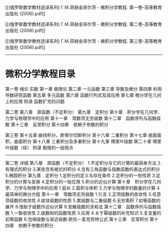 

[[(俄罗斯数学教材选译系列) Г.М.菲赫金哥尔茨 - 微积分学教程. 第一卷-高等教育出版社 (2006).pdf]]

[[(俄罗斯数学教材选译系列) Г.М.菲赫金哥尔茨 - 微积分学教程. 第二卷-高等教育出版社 (2006).pdf]]

[[(俄罗斯数学教材选译系列) Г.М.菲赫金哥尔茨 - 微积分学教程. 第三卷-高等教育出版社 (2006).pdf]]

---
# 微积分学教程目录

第一卷
绪论 实数
第一章 极限论
第二章 一元函数
第三章 导数及微分
第四章 利用导数研究函数
第五章 多元函数
第六章 函数行列式及其应用
第七章 微分学在几何上的应用
附录 函数扩充的问题

第二卷
第八章　原函数（不定积分）
第九章　定积分
第十章　积分学在几何学、力学与物理学中的应用
第十一章　常数项无穷级数
第十二章　函数序列与函数级数
第十三章　反常积分
第十四章　依赖于参数的积分

第三卷
第十五章 曲线积分，斯蒂尔切斯积分
第十六章 二重积分
第十七章 曲面面积，曲面积分
第十八章 三重积分及多重积分
第十九章 傅里叶级数
第二十章 傅里叶级数（续）
附录 极限的一般观点

---
第二卷 详细
第八章　原函数（不定积分）
1.不定积分与它的计算的最简单方法
2.有理式的积分
3.某些含有根式的积分
4.含有三角函数与指数函数的表达式的积分
5.椭圆积分
第九章　定积分
1.定积分的定义与存在条件
2.定积分的一些性质
3.定积分的计算与变换
4.定积分的一些应用
5.积分的近似计算
第十章　积分学在几何学、力学与物理学中的应用
1.弧长
2.面积与体积
3.力学与物理学的数量的计算
4.最简单的微分方程
第十一章　常数项无穷级数
1.引言
2.正项级数的收敛性
3.任意项级数的收敛性
4.收敛级数的性质
5.累级数与二重级数
6.无穷乘积
7.初等函数的展开
8.借助于级数作近似计算
9.发散级数的求和法
第十二章　函数序列与函数级数
1.一致收敛性
2.级数和的函数性质
3.应用
4.关于幂级数的补充知识
5.复变量的初等函数
6.包络级数与渐近级数·欧拉－麦克劳林公式
第十三章　反常积分
第十四章　依赖于参数的积分
